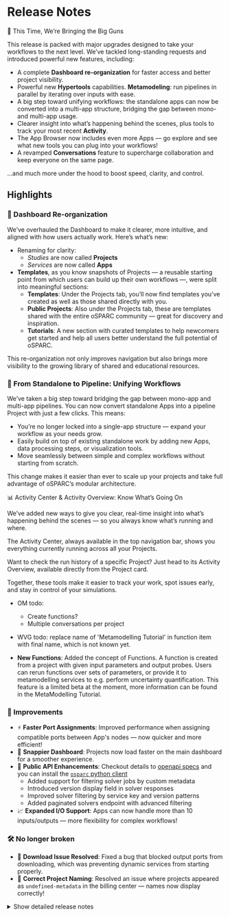 # Release Notes

🚀 This Time, We’re Bringing the Big Guns

This release is packed with major upgrades designed to take your workflows to the next level. We’ve tackled long-standing requests and introduced powerful new features, including:
- A complete **Dashboard re-organization** for faster access and better project visibility.
- Powerful new **Hypertools** capabilities. **Metamodeling**: run pipelines in parallel by iterating over inputs with ease.
- A big step toward unifying workflows: the standalone apps can now be converted into a multi-app structure, bridging the gap between mono- and multi-app usage.
- Clearer insight into what’s happening behind the scenes, plus tools to track your most recent **Activity**.
- The App Browser now includes even more Apps — go explore and see what new tools you can plug into your workflows!
- A revamped **Conversations** feature to supercharge collaboration and keep everyone on the same page.

…and much more under the hood to boost speed, clarity, and control.

## Highlights

### 🧭 Dashboard Re-organization

We’ve overhauled the Dashboard to make it clearer, more intuitive, and aligned with how users actually work. Here’s what’s new:
- Renaming for clarity:
  - *Studies* are now called **Projects**
  - *Services* are now called **Apps**
- **Templates**, as you know snapshots of Projects — a reusable starting point from which users can build up their own workflows —, were split into meaningful sections:
  - **Templates**: Under the Projects tab, you’ll now find templates you’ve created as well as those shared directly with you.
  - **Public Projects**: Also under the Projects tab, these are templates shared with the entire oSPARC community — great for discovery and inspiration.
  - **Tutorials**: A new section with curated templates to help newcomers get started and help all users better understand the full potential of oSPARC.

This re-organization not only improves navigation but also brings more visibility to the growing library of shared and educational resources.

### 🔄 From Standalone to Pipeline: Unifying Workflows

We’ve taken a big step toward bridging the gap between mono-app and multi-app pipelines. You can now convert standalone Apps into a pipeline Project with just a few clicks. This means:
 - You’re no longer locked into a single-app structure — expand your workflow as your needs grow.
 - Easily build on top of existing standalone work by adding new Apps, data processing steps, or visualization tools.
 - Move seamlessly between simple and complex workflows without starting from scratch.

This change makes it easier than ever to scale up your projects and take full advantage of oSPARC’s modular architecture.

📊 Activity Center & Activity Overview: Know What’s Going On

We’ve added new ways to give you clear, real-time insight into what’s happening behind the scenes — so you always know what’s running and where.

The Activity Center, always available in the top navigation bar, shows you everything currently running across all your Projects.

Want to check the run history of a specific Project? Just head to its Activity Overview, available directly from the Project card.

Together, these tools make it easier to track your work, spot issues early, and stay in control of your simulations.

- OM todo:
  - Create functions?
  - Multiple conversations per project


- WVG todo: replace name of 'Metamodelling Tutorial' in function item with final name, which is not known yet.

- **New Functions**: Added the concept of Functions. A function is created from a project with given input parameters and output probes. Users can rerun functions over sets of parameters, or provide it to metamodelling services to e.g. perform uncertainty quantification. This feature is a limited beta at the moment, more information can be found in the MetaModelling Tutorial.


### 🚀 Improvements

* ⚡ **Faster Port Assignments**: Improved performance when assigning compatible ports between App's nodes — now quicker and more efficient!
* 🧭 **Snappier Dashboard**: Projects now load faster on the main dashboard for a smoother experience.
* 🔌 **Public API Enhancements**: Checkout details to [openapi specs](https://api.osparc.io/doc) and you can install the [`osparc` python client](https://itisfoundation.github.io/osparc-simcore-clients/#/)
  * Added support for filtering solver jobs by custom metadata
  * Introduced version display field in solver responses
  * Improved solver filtering by service key and version patterns
  * Added paginated solvers endpoint with advanced filtering
* 📈 **Expanded I/O Support**: Apps can now handle more than 10 inputs/outputs — more flexibility for complex workflows!


### 🛠️ No longer broken

* 🧰 **Download Issue Resolved**: Fixed a bug that blocked output ports from downloading, which was preventing dynamic services from starting properly.
* 📝 **Correct Project Naming**: Resolved an issue where projects appeared as `undefined-metadata` in the billing center — names now display correctly!


<details>
<summary>Show detailed release notes</summary>

## What's Changed
* ✨ [Frontend] Multiple conversations per project #7643 by @odeimaiz
* 🐛Dask-Sidecar: explicitely set expand flag to remove confusing error message #7645 by @sanderegg
* 🎨 add safety condition for auto-recharge #7648 by @matusdrobuliak66
* ♻️✨🐛Dask-Sidecar: add RabbitMQ dependency and remove usage of deprecated Pub/Sub for logs 🚨🚨🚨 #7621 by @sanderegg
* ⬆️ Maintenance: upgrade aiohttp, version 3.11.13 is yanked #7649 by @sanderegg
* ♻️Dask sidecar: Glob error tests + autoscaling monitoring fix #7650 by @sanderegg
* 🎨 [Frontend] Enh: Lazy load templates #7647 by @odeimaiz
* ✨ [Frontend] Create Functions #7653 by @odeimaiz
* 🐛 Avoid 401 when listing in process tasks in webserver #7657 by @bisgaard-itis
* 🎨 Improve web-api listing task manager (download logs, credits, node name) #7656 by @matusdrobuliak66
* ⬆️ Maintenance: Upgrade aioboto3 #7662 by @giancarloromeo
* 🎨Webserver: use uvloop and aiohttp UV loop worker to increase performances #7663 by @sanderegg
* ✨ [Frontend] App Browser with Hypertools #7658 by @odeimaiz
* 🎨 Improve listing task manager (add filter + and project name, project custom metadata fields) #7661 by @matusdrobuliak66
* ⬆️Maintenance: upgrade to traefik v3.4.0 #7670 by @sanderegg
* ⬆️Maintenance: more upgrades due to last upgrade of traefik to 3.4 #7671 by @sanderegg
* ✨ [Frontend] Activity Center and Activity Overview #7664 by @odeimaiz
* 🐛 [Frontend] Fixes: Data Browsing #7672 by @odeimaiz
* 🐛 [Frontend] Fix: Templates listing #7673 by @odeimaiz
* ✨ task manager improvement: listing /computations/{project_id}/iterations #7669 by @matusdrobuliak66
* 🎨 [Frontend] Enh: Publish and Template in different sections #7674 by @odeimaiz
* 🐛 Generate API base URL by active product ⚠️ #7619 by @giancarloromeo
* Functions api ✨ 🗃️  #7539 by @wvangeit
* ✨ [Frontend] Templates and Public Projects in Study Browser #7676 by @odeimaiz
* 🎨 add project template type 🚨 (🗃️) #7677 by @matusdrobuliak66
* ♻️Dask-sidecar: remove dask Pub/Sub (🚨🚨🚨 computational services must be switched off prior to deploy) #7660 by @sanderegg
* 🐛 fix project-v0.0.1.json schema #7684 by @matusdrobuliak66
* 🎨 [Frontend] Show Runs history #7681 by @odeimaiz
* ♻️ upgrade markupsafe #7691 by @matusdrobuliak66
* 🐛 Fixes WEBSERVER_FUNCTIONS to run in development deploys #7687 by @pcrespov
* ✨ Add Support for Filtering Solver Jobs by Custom Metadata via metadata.any Query Parameter #7678 by @pcrespov
* 🎨 Adding filtering for template type + extend patching #7689 by @matusdrobuliak66
* ✨ public-api 0.7.1: adds version_display field in the Solver response model #7694 by @pcrespov
* 🎨 [Frontend] Filter and patch template types #7690 by @odeimaiz
* ✨ Adding RPC entry points to dynamic-sidecar for disk and volumes #7651 by @GitHK
* ✨ dynamic-sidecar allows to import old state from legacy services 🚨 #7675 by @GitHK
* 🎨 [Frontend] Card Menu: Template menu on template, tutorial and hypertool cards #7696 by @odeimaiz
* ✨ Add exemplars to prometheus metrics #7644 by @bisgaard-itis
* ✨ public-api: list solvers filtered by service_key and version_display patterns #7695 by @pcrespov
* ✨ [Frontend] PO Center: Pending Users #7699 by @odeimaiz
* 🐛 [Frontend] Fix: Pricing plan creation and Edit #7702 by @odeimaiz
* ✨🐛Computational Backend: Introduce Dask plugins for tasks lifecycle #7686 by @sanderegg
* Add functions rest api inside webserver ✨ ♻️  #7693 by @wvangeit
* 🐛 Process canonical endpoint in fastapi case when collecting prometheus metrics #7704 by @bisgaard-itis
* Fix functions frontend by using schema_content instead of schema_dict 🐛🚑️ #7705 by @wvangeit
* 🎨 [Frontend] Review 20.05 #7703 by @odeimaiz
* ⬆️Upgrade dask-based services (dask-sidecar, autoscaling, clusters-keeper, director-v2) 🚨🚨🚨 (computational clusters must be down on release) #7701 by @sanderegg
* Fix function job collection changelog descr 🐛 #7708 by @wvangeit
* 🎨 public-api: cleanup openapi routes descriptions #7707 by @pcrespov
* 🎨 [Frontend] Enable/disable Create Functions #7714 by @odeimaiz
* 🎨 web-server: Advertises state of WEBSERVER_FUNCTIONS so front-end can enable/disable this feature #7715 by @pcrespov
* 🎨 remove histogram with many buckets #7706 by @bisgaard-itis
* 🎨 database+web-server: Extending user pre-registration workflow and asyncpg upgrades 🗃️ #7709 by @pcrespov
* ✨ [Frontend] Pretty JSON objects #7710 by @odeimaiz
* 🎨 [Frontend] Runs with children #7712 by @odeimaiz
* 🎨 introduce include_children query parameter for activity monitor / project activity listings (🗃️) #7718 by @matusdrobuliak66
* 🎨 [Frontend] Support any image url in the Hypertool buttons #7720 by @odeimaiz
* ✨ [Frontend] Allow users access not-running latest runs #7723 by @odeimaiz
* Let frontend return \'number\' instead of \'float\' for the func schema 🐛 #7726 by @wvangeit
* 🐛Dask-sidecar: ignore unexpected key-value pairs in outputs json data + unreliable computational runs in on-demand clusters #7724 by @sanderegg
* 🎨 api-server: Add GET /solvers/page Public API Route with Pagination and Filter Support #7719 by @pcrespov
* 🎨 Improve Exception Context to diagnose Invalid Invitations links #7727 by @pcrespov
* 🐛On-demand computational backend failing #7735 by @sanderegg
* ✨ web-api: admin views and actions for user accounts for the PO center #7560 by @pcrespov
* 🎨 [Frontend] Filter Runs #7728 by @odeimaiz
* 🐛 Fix listing (currently, project activity only shows the current user\'s actions; activities of other users are not visible) #7732 by @matusdrobuliak66
*  🐛 web-api: wallet update operation has now optional thumbnail #7736 by @pcrespov
* ✨ Add lifespan handling to tracing instrumentation and instrument rabbitmq rpc clients #7642 by @bisgaard-itis
* 🎨 dynamic-sidecar prints disk usage on boot #7740 by @GitHK
* ✨ [Frontend] Listen to openFunction iframe\'s message #7741 by @odeimaiz
* 🎨 [Frontend] Fetch tasks from the given projectUuid #7743 by @odeimaiz
* ✨ notifications-library: default email templates for on_account_approved, on_account_denied #7744 by @pcrespov
* ♻️ Maintenance: Updates on new Annotated type style and llm-prompts #7749 by @pcrespov
* Add has_function_id filter to function job collection filtering ✨ #7746 by @wvangeit
* 🎨 Add load tests of functions section in api server #7729 by @bisgaard-itis
* 🐛Computational services with large amount of inputs/outputs fail to start (🗃️) #7725 by @sanderegg
* 🔨 Exposes WEBSERVER_FUNCTION env to wb-api-server simcore service ⚠️ #7751 by @pcrespov
* 🐛 Fix errors observed in front-end due to the HTTP reason attribute and new lines #7755 by @pcrespov
* 🐛♻️ Fixes public-api pagination issues and overall normalization & documentation #7747 by @pcrespov
* 🐛 Fixes exclusive decorator to handle CouldNotAcquireLockError gracefully #7757 by @pcrespov
* 🐛 Fix tracing exemplars #7750 by @bisgaard-itis
* 🎨 Maintenance: change default chunk size to compute checksums to 8MiB instead of 5KB #7753 by @sanderegg
* ♻️ removed unrequited assert #7754 by @GitHK
* 🐛 web-server: Handles safely overly long status messages in web server responses #7760 by @pcrespov
* 🔨♻️Performance testing: upgrade locust infrastructure #7711 by @sanderegg
* 🐛 Fix: Add default headers for authenticated HTTP methods #7763 by @sanderegg
* ✨ Front-end: Drafts "Pending Users" view on the PO center #7745 by @odeimaiz
* ⬆️♻️Uniformize uvicorn/fastapi dependencies repository-wide #7765 by @sanderegg
* 🎨 introduce comp_run_snapshot_tasks table (🗃️) 🚨 #7758 by @matusdrobuliak66
* ♻️ Unifying long_running_tasks interfaces #7697 by @GitHK
* Function user permissions ✨ 🗃️ #7764 by @wvangeit
* 🐛 Fixes extra long error/debug message in the front-end #7761 by @pcrespov
* 🐛 Fixes WEBSERVER_FUNCTIONS was not properly exposed to front-end  #7772 by @pc_respov
* Add product permissions to functions 🎨 🗃️ #7771 by @wvangeit
* Mark inputs as required in create function frontend 🎨 #7752 by @wvangeit
* ♻️ speedup project listing 🚨 #7737 by @matusdrobuliak66
* 🐛 add default osparc product name to functions tables (modified previous migration 🗃️) #7787 by @matusdrobuliak66
* 🐛 [Frontend] Runs: Tap Info button for the second time #7788 by @odeimaiz
* 🎨 Update functions loadtest #7768 by @bisgaard-itis
* 🎨 Set 1 minute timeout as default in httpx clients used in api-server #7791 by @bisgaard-itis
* 🎨🐛 [Frontend] Runs and Tasks sorting #7790 by @odeimaiz
* Function cache check success 🎨  #7789 by @wvangeit
* 🐛 fix wrong project name in billing center usage view #7798 by @matusdrobuliak66
* 🎨 [Frontend] Enh: RM 03.06 #7794 by @odeimaiz
* 🎨 Fix/enh: Avoid duplicated port compatibility calls #7803 by @odeimaiz
* 🎨 web-server: accelerate input:match via caching rest client call #7802 by @pcrespov
* ✨ catalog: new service inherit icon and thumbnail from latest patched compatible releases 🚨 #7769 by @pcrespov
* 🎨Computational backend: Fail fast in case of malformed input syntax and improve unzipping #7804 by @sanderegg
* 🎨♻️ Enhances web-server\'s error middle-ware for safe status-line and refactors aiohttp response helpers #7770 by @pcrespov
* ⬆️ Upgraded aiohttp repo wide #7800 by @GitHK
* 🎨 [Frontend] New icons: Hypertools, More, New Folder #7805 by @odeimaiz
* Limit the number of accepted jobs in the api-server\'s POST /v0/functions/{function_id}:map endpoint #7801 by @bisgaard-itis
* Add the created_at field to registered function objects 🎨 #7797 by @wvangeit
* 🐛 Refactored retry logic to include failing case in AWS master #7809 by @GitHK
* 🔥 downgrading aiohttp to try and address issue with content length header #7811 by @GitHK
* 🎨 [Frontend] Second app on Sim4Life.lite #7807 by @odeimaiz
*  🎨 Improves webserver\'s exception handling to enhance diagnoses of catalog\'s client errors  #7817 by @pcrespov
* Revert "🐛 Refactored retry logic to include failing case in AWS maste… #7812 by @GitHK
* Revert "🎨 [Frontend] Second app on Sim4Life.lite (#7807)" #7822 by @matusdrobuliak66
* ✨Add docker healthcheck of Simcore Traefik container #7820 by @sanderegg
* 🐛 [Frontend] Fix: Disabled actions in Project\'s menu #7808 by @odeimaiz
* 🐛 use httpx to download output ports #7824 by @GitHK
* Add function error handler to api server 🎨 #7810 by @wvangeit
* 🐛 [Frontend] Fix: un-synced frontend\'s and backend\'s study objects #7828 by @odeimaiz
* 🎨 [Frontend] Second app on Sim4Life.lite (II) #7823 by @odeimaiz
* 🐛 web-server: fixes invitation data used in approval endpoint #7831 by @pcrespov
* 🎨 webserver: cache authenticated calls #7826 by @pc_respov
* 🐛 [Frontend] Fix: Edit slides #7832 by @odeimaiz
* 🎨 [Frontend] Prettify Project card #7830 by @odeimaiz
* 🐛 [Frontend] Fix: init ui-mode #7837 by @odeimaiz
* ⚗️Dask-sidecar: print file contents or partial contents #7834 by @sanderegg
* Generate unique Celery worker name #7827 by @giancarloromeo
* 🎨 Increase timeout for webserver 02 unittest workflow #7842 by @bisgaard-itis
* ✨ [Frontend] Group Sim4Life Featured services #7841 by @odeimaiz
* 🎨 [Frontend] Expose Tokens page to testers #7847 by @odeimaiz
* Revert "⚗️Dask-sidecar: print file contents or partial contents (#7834)" #7848 by @sanderegg
* 🐛 [Frontend] Fix: Tutorials tab link #7849 by @odeimaiz
* ♻️Computational backend: increase timeout to get results to 35 seconds #7850 by @sanderegg
* 🐛 api-server: fixes product header contamination in webserver\'s client session #7865 by @pcrespov
* 🎨 [Frontend] PO Center: Default welcome credits depends on product #7870 by @odeimaiz
* ⬆️ unpinned and upgraded aiohttp #7861 by @GitHK
* 🎨 [Frontend] Grouped list view #7845 by @odeimaiz
* 🎨 [Frontend] Project/Node: Cache more resources #7859 by @odeimaiz
* 🎨 [Frontend] Show Hypertools if there are any #7871 by @odeimaiz
* 🐛 [Frontend] Fix: show support id when pipeline fails to start #7874 by @odeimaiz
* 🐛 Fixes error message displayed to user coming from director-v2 failure #7875 by @pcrespov
* 🎨 [Frontend] Redirect anonymous users to the "account request form" instead of asking them to send an email #7877 by @odeimaiz
* 🎨Only require sticky connection on specific endpoints (🚨🚨) #7839 by @sanderegg
* ♻️ common http API interface for long_running_tasks #7843 by @GitHK
* ♻️ remove listing user services call from listing project #7881 by @matusdrobuliak66
* 🎨 [Frontend] Hide template used to register function #7886 by @odeimaiz
* 🎨🐛 [Frontend] Handle error on project/services #7883 by @odeimaiz
* ♻️ webserver: security Domain Refactoring #7867 by @pcrespov
* 🐛Director-v2: properly close dask client when use is completed #7880 by @sanderegg
* ✨ Add x-osparc-trace-id to response headers for requests hitting webserver and api-server #7796 by @bisgaard-itis
* ♻️🐛Refactors webserver\'s errors middleware to handle LineTooLong exceptions #7878 by @pcrespov
* 🐛Increase node testing timeout to wait for website since Github machines are very weak #7893 by @sanderegg
* 🎨 [Frontend] Enh: Visible input ports #7891 by @odeimaiz
* 🐛 [Frontend] Fix: Nodes seem unconnected during running of services #7895 by @odeimaiz
* 🐛CI: Fix timeout value in CI e2e system test  #7896 by @sanderegg
* 🐛System-test e2e is again required to pass #7898 by @sanderegg
* Add global functions user permissions 🎨 #7868 by @wvangeit
* 🎨 Increase poll timeout in api-server\'s webserver rest client to 10 minutes #7890 by @bisgaard-itis
* 🎨 [Frontend] Account request form: adapt defaults #7894 by @odeimaiz
* ✨ Add Controller for /me/function-permissions Endpoint in Functions Domain #7901 by @pcrespov
* ✨ [Frontend] Check if I can write_functions #7888 by @odeimaiz
* ✨ [Frontend] Request services access #7897 by @odeimaiz
* 🎨 [Frontend] Update guided tours #7906 by @odeimaiz
* 🐛 [p2e] Update vtk tests #7911 by @odeimaiz
* 🎨 Enhance study cloning endpoint to allow modifying title, description, hidden #7892 by @bisgaard-itis
* 🎨 Require parent info headers when running function #7900 by @bisgaard-itis
* 🐛 Fix incorrect setup of IN_DEBT transaction state #7908 by @matusdrobuliak66
* 🐛 [p2e] Update VTK tests #7913 by @odeimaiz
* 🎨 Reduce the number of acquisition/release of DB connection inside function repository #7904 by @sanderegg
* 🐛 fix webserver wallet exclusive queues are removed when they should not #7912 by @matusdrobuliak66
* 🐛 Relax Wallet Access Check for Project Upgrades 🚨 #7917 by @matusdrobuliak66
* ♻️ Remove code duplication after [#7904] #7915 by @sanderegg
* 🐛 Fixed director-v2 getting stuck when removing service #7914 by @GitHK

Cherry-picked:
* 🐛 Fixed director-v2 getting stuck when removing service #7914
* 🐛 [Frontend] Fix in_debt tracking #7927
* 🎨 [Frontend] Enh: Request services access #7924
* 🐛Ensure Dask client reference is uniquely defined for reference counting #7937
* 🐛 Fix clone title and description #7940
* 🐛 web-api: Fixes handling of unexpected errors #7939
* 🐛 Stopping a pipeline should not fail when it does not exist #7942
* 🎨🔨 AI-assisted workflow for user-facing messages #7345
* 🎨 [Frontend] Functions: Show Preview only when requested from MMUX #7948
* 🐛 [Frontend] Fix: pass welcome credits to backend #7950
* 🎨 [Frontend] Create Functions: Make default input values editable #7951



**Full Changelog**: https://github.com/ITISFoundation/osparc-simcore/compare/v1.82.0...v1.83.0
**Release Issue**: https://github.com/ITISFoundation/osparc-simcore/issues/7682
</details>
